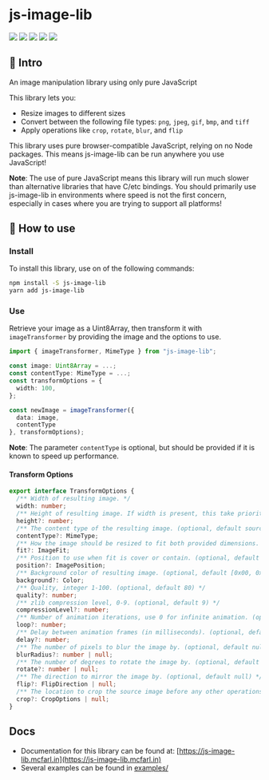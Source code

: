 # js-image-lib

![](https://badgen.net/npm/v/js-image-lib)
![](https://badgen.net/npm/license/js-image-lib)
![](https://badgen.net/npm/types/js-image-lib)
![](https://badgen.net/bundlephobia/min/js-image-lib)
![](https://badgen.net/npm/dt/js-image-lib)

## 👋 Intro

An image manipulation library using only pure JavaScript

This library lets you:
* Resize images to different sizes
* Convert between the following file types: `png`, `jpeg`, `gif`, `bmp`, and `tiff`
* Apply operations like `crop`, `rotate`, `blur`, and `flip`

This library uses pure browser-compatible JavaScript, relying on no Node packages.
This means js-image-lib can be run anywhere you use JavaScript!

**Note**: The use of pure JavaScript means this library will run much slower
than alternative libraries that have C/etc bindings. You should primarily use js-image-lib
in environments where speed is not the first concern, especially in cases where you are trying to support all platforms!

## 🚀 How to use

### Install

To install this library, use on of the following commands:
```bash
npm install -S js-image-lib
yarn add js-image-lib
```

### Use

Retrieve your image as a Uint8Array, then transform it with `imageTransformer` by providing the image and the options to use.

```typescript jsx
import { imageTransformer, MimeType } from "js-image-lib";

const image: Uint8Array = ...;
const contentType: MimeType = ...;
const transformOptions = {
  width: 100,
};

const newImage = imageTransformer({
  data: image,
  contentType
}, transformOptions);
```

**Note**: The parameter `contentType` is optional, but should be provided if it is known to speed up performance.

#### Transform Options
```typescript
export interface TransformOptions {
  /** Width of resulting image. */
  width: number;
  /** Height of resulting image. If width is present, this take priority. */
  height?: number;
  /** The content type of the resulting image. (optional, default source type) */
  contentType?: MimeType;
  /** How the image should be resized to fit both provided dimensions. (optional, default 'contain') */
  fit?: ImageFit;
  /** Position to use when fit is cover or contain. (optional, default 'center') */
  position?: ImagePosition;
  /** Background color of resulting image. (optional, default [0x00, 0x00, 0x00, 0x00]) */
  background?: Color;
  /** Quality, integer 1-100. (optional, default 80) */
  quality?: number;
  /** zlib compression level, 0-9. (optional, default 9) */
  compressionLevel?: number;
  /** Number of animation iterations, use 0 for infinite animation. (optional, default 0) */
  loop?: number;
  /** Delay between animation frames (in milliseconds). (optional, default 100) */
  delay?: number;
  /** The number of pixels to blur the image by. (optional, default null) */
  blurRadius?: number | null;
  /** The number of degrees to rotate the image by. (optional, default null) */
  rotate?: number | null;
  /** The direction to mirror the image by. (optional, default null) */
  flip?: FlipDirection | null;
  /** The location to crop the source image before any other operations are applied. (optional, default null) */
  crop?: CropOptions | null;
}
```

## Docs

- Documentation for this library can be found at: [https://js-image-lib.mcfarl.in](https://js-image-lib.mcfarl.in)
- Several examples can be found in [examples/](examples/)
